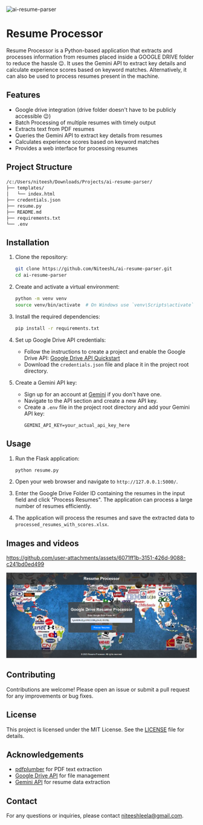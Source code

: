 ![ai-resume-parser](https://socialify.git.ci/NiteeshL/ai-resume-parser/image?custom_description=Resume+extraction+and+evaluation+tool+powered+by+Generative+AI%2C+which+processes+resumes+to+extract+key+information+and+rank+candidates+based+on+relevance+and+role+fit.+It+leverages+AI+models+to+ensure+high+accuracy+and+scalability+in+batch+processing.&description=1&language=1&name=1&owner=1&theme=Light)
# Resume Processor

Resume Processor is a Python-based application that extracts and processes information from resumes placed inside a GOOGLE DRIVE folder to reduce the hassle 😉. It uses the Gemini API to extract key details and calculate experience scores based on keyword matches.
Alternatively, it can also be used to process resumes present in the machine.

## Features

- Google drive integration (drive folder doesn't have to be publicly accessible 😉)
- Batch Processing of multiple resumes with timely output
- Extracts text from PDF resumes
- Queries the Gemini API to extract key details from resumes
- Calculates experience scores based on keyword matches
- Provides a web interface for processing resumes

## Project Structure

```
/c:/Users/niteesh/Downloads/Projects/ai-resume-parser/
├── templates/
│   └── index.html
├── credentials.json
├── resume.py
├── README.md
├── requirements.txt
└── .env
```

## Installation

1. Clone the repository:
    ```sh
    git clone https://github.com/NiteeshL/ai-resume-parser.git
    cd ai-resume-parser
    ```

2. Create and activate a virtual environment:
    ```sh
    python -m venv venv
    source venv/bin/activate  # On Windows use `venv\Scripts\activate`
    ```

3. Install the required dependencies:
    ```sh
    pip install -r requirements.txt
    ```

4. Set up Google Drive API credentials:
    - Follow the instructions to create a project and enable the Google Drive API: [Google Drive API Quickstart](https://developers.google.com/drive/api/v3/quickstart/python)
    - Download the `credentials.json` file and place it in the project root directory.

5. Create a Gemini API key:
    - Sign up for an account at [Gemini](https://gemini.com) if you don't have one.
    - Navigate to the API section and create a new API key.
    - Create a `.env` file in the project root directory and add your Gemini API key:
        ```dotenv
        GEMINI_API_KEY=your_actual_api_key_here
        ```

## Usage

1. Run the Flask application:
    ```sh
    python resume.py
    ```

2. Open your web browser and navigate to `http://127.0.0.1:5000/`.

3. Enter the Google Drive Folder ID containing the resumes in the input field and click "Process Resumes". The application can process a large number of resumes efficiently.

4. The application will process the resumes and save the extracted data to `processed_resumes_with_scores.xlsx`.

## Images and videos
https://github.com/user-attachments/assets/6071ff1b-3151-426d-9088-c241bd0ed499


![web page](https://github.com/NiteeshL/ai-resume-parser/blob/main/image.png)


## Contributing

Contributions are welcome! Please open an issue or submit a pull request for any improvements or bug fixes.

## License

This project is licensed under the MIT License. See the [LICENSE](LICENSE) file for details.

## Acknowledgements

- [pdfplumber](https://github.com/jsvine/pdfplumber) for PDF text extraction
- [Google Drive API](https://developers.google.com/drive) for file management
- [Gemini API](https://gemini.com) for resume data extraction

## Contact

For any questions or inquiries, please contact [niteeshleela@gmail.com](mailto:niteeshleela@gmail.com).
